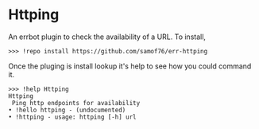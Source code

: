 # Httping

An errbot plugin to check the availability of a URL. To install,

```
>>> !repo install https://github.com/samof76/err-httping
```

Once the pluging is install lookup it's help to see how you could command it.

```
>>> !help Httping
Httping
 Ping http endpoints for availability
• !hello httping - (undocumented)
• !httping - usage: httping [-h] url
```
